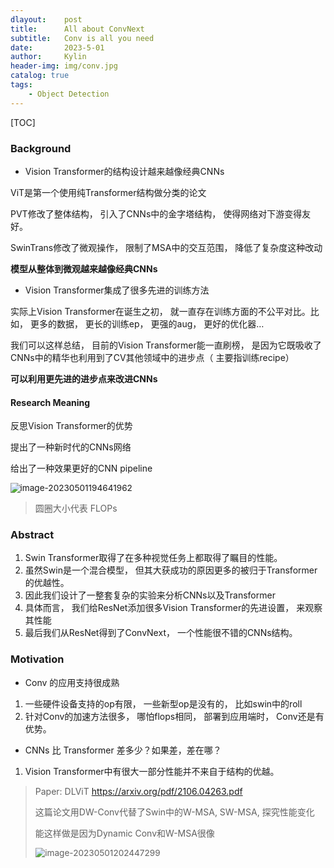 ```yaml
---
dlayout:    post
title:      All about ConvNext
subtitle:   Conv is all you need
date:       2023-5-01
author:     Kylin
header-img: img/conv.jpg
catalog: true
tags:
    - Object Detection
---
```




[TOC]

### Background

- Vision Transformer的结构设计越来越像经典CNNs

ViT是第一个使用纯Transformer结构做分类的论文

PVT修改了整体结构， 引入了CNNs中的金字塔结构， 使得网络对下游变得友好。

SwinTrans修改了微观操作， 限制了MSA中的交互范围， 降低了复杂度这种改动

**模型从整体到微观越来越像经典CNNs**



- Vision Transformer集成了很多先进的训练方法

实际上Vision Transformer在诞生之初， 就一直存在训练方面的不公平对比。比如， 更多的数据， 更长的训练ep， 更强的aug， 更好的优化器…

我们可以这样总结， 目前的Vision Transformer能一直刷榜， 是因为它既吸收了CNNs中的精华也利用到了CV其他领域中的进步点（ 主要指训练recipe）

**可以利用更先进的进步点来改进CNNs**



#### Research Meaning

反思Vision Transformer的优势

提出了一种新时代的CNNs网络

给出了一种效果更好的CNN pipeline

<img src="https://kylinhub.oss-cn-shanghai.aliyuncs.com/image-20230501194641962.png" alt="image-20230501194641962" style="zoom:97%;" />

> 圆圈大小代表 FLOPs



### Abstract

1. Swin Transformer取得了在多种视觉任务上都取得了瞩目的性能。
2. 虽然Swin是一个混合模型， 但其大获成功的原因更多的被归于Transformer的优越性。
3. 因此我们设计了一整套复杂的实验来分析CNNs以及Transformer
4. 具体而言， 我们给ResNet添加很多Vision Transformer的先进设置， 来观察其性能
5. 最后我们从ResNet得到了ConvNext， 一个性能很不错的CNNs结构。



### Motivation

- Conv 的应用支持很成熟

1. 一些硬件设备支持的op有限， 一些新型op是没有的， 比如swin中的roll
2. 针对Conv的加速方法很多， 哪怕flops相同， 部署到应用端时， Conv还是有优势。



- CNNs 比 Transformer 差多少？如果差，差在哪？

1. Vision Transformer中有很大一部分性能并不来自于结构的优越。



> Paper: DLViT  https://arxiv.org/pdf/2106.04263.pdf  
>
> 这篇论文用DW-Conv代替了Swin中的W-MSA, SW-MSA, 探究性能变化  
>
> 能这样做是因为Dynamic Conv和W-MSA很像  
>
> <img src="https://kylinhub.oss-cn-shanghai.aliyuncs.com/image-20230501202447299.png" alt="image-20230501202447299" style="zoom:97%;" />
>
> 































